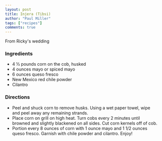```yaml
---
layout: post
title: Injera (Tibsi)
author: "Paul Miller"
tags: ["recipes"]
comments: true
---
```


From Ricky's wedding 

### Ingredients
* 4 ½ pounds corn on the cob, husked
* 4 ounces mayo or spiced mayo
* 6 ounces queso fresco
* New Mexico red chile powder
* Cilantro

### Directions
* Peel and shuck corn to remove husks. Using a wet paper towel, wipe and peel away any remaining strands.
* Place corn on grill on high heat. Turn cobs every 2 minutes until browned and slightly blackened on all sides. Cut corn kernels off of cob.
* Portion every 8 ounces of corn with 1 ounce mayo and 1 1/2 ounces queso fresco. Garnish with chile powder and cilantro. Enjoy!